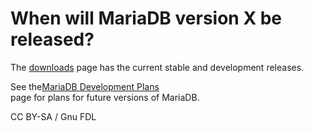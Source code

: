 # When will MariaDB version X be released?

The [downloads](https://downloads.mariadb.org/) page has the current stable and development releases.

See the[MariaDB Development Plans](https://app.gitbook.com/s/WCInJQ9cmGjq1lsTG91E/training-and-tutorials/advanced-mariadb-articles/development-articles/general-development-information/development-plans)\
page for plans for future versions of MariaDB.

CC BY-SA / Gnu FDL
